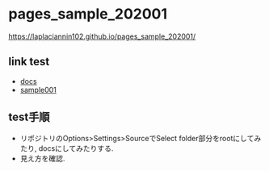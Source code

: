 # pages_sample_202001
https://laplaciannin102.github.io/pages_sample_202001/

## link test

- [docs](./docs/)
- [sample001](./sample001/)

## test手順

- リポジトリのOptions>Settings>SourceでSelect folder部分をrootにしてみたり, docsにしてみたりする.
- 見え方を確認.

